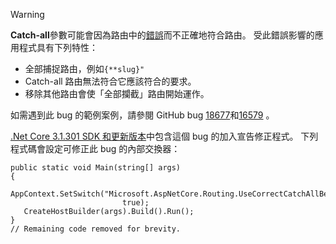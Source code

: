 > [!WARNING]
> **Catch-all**參數可能會因為路由中的[錯誤](https://github.com/dotnet/aspnetcore/issues/18677)而不正確地符合路由。 受此錯誤影響的應用程式具有下列特性：
>
> * 全部捕捉路由，例如`{**slug}"`
> * Catch-all 路由無法符合它應該符合的要求。
> * 移除其他路由會使「全部攔截」路由開始運作。
>
> 如需遇到此 bug 的範例案例，請參閱 GitHub bug [18677](https://github.com/dotnet/aspnetcore/issues/18677)和[16579](https://github.com/dotnet/aspnetcore/issues/16579) 。
>
> [.Net Core 3.1.301 SDK 和更新版本](https://dotnet.microsoft.com/download/dotnet-core/3.1)中包含這個 bug 的加入宣告修正程式。 下列程式碼會設定可修正此 bug 的內部交換器：
>
>```
>public static void Main(string[] args)
>{
>    AppContext.SetSwitch("Microsoft.AspNetCore.Routing.UseCorrectCatchAllBehavior", 
>                          true);
>    CreateHostBuilder(args).Build().Run();
>}
>// Remaining code removed for brevity.
>```